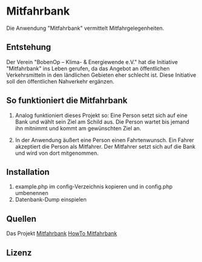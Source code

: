 # Mitfahrbank
Die Anwendung "Mitfahrbank" vermittelt Mitfahrgelegenheiten.

## Entstehung
Der Verein "BobenOp – Klima- & Energiewende e.V." hat die Initiative 
"Mitfahrbank" ins Leben gerufen, da das Angebot an öffentlichen 
Verkehrsmitteln in den ländlichen Gebieten eher schlecht ist.
Diese Initiative soll den öffentlichen Nahverkehr ergänzen.

## So funktioniert die Mitfahrbank
1. Analog funktioniert dieses Projekt so:
 Eine Person setzt sich auf eine Bank und wählt sein Ziel am Schild aus.
 Die Person wartet bis jemand ihn mitnimmt und kommt am gewünschten Ziel an.

2. In der Anwendung äußert eine Person einen Fahrtenwunsch. Ein Fahrer 
akzeptiert die Person als Mitfahrer. Der Mitfahrer setzt sich auf die Bank 
und wird von dort mitgenommen.

## Installation
1. example.php im config-Verzeichnis kopieren und in config.php umbenennen
2. Datenbank-Dump einspielen

## Quellen
Das Projekt [Mitfahrbank](https://www.bobenop.de/projekte/mitfahrbank)
[HowTo Mitfahrbank](https://www.bobenop.de/projekte/mitfahrbank/85-wie-funktioniert-eine-mitfahrbank)

## Lizenz

